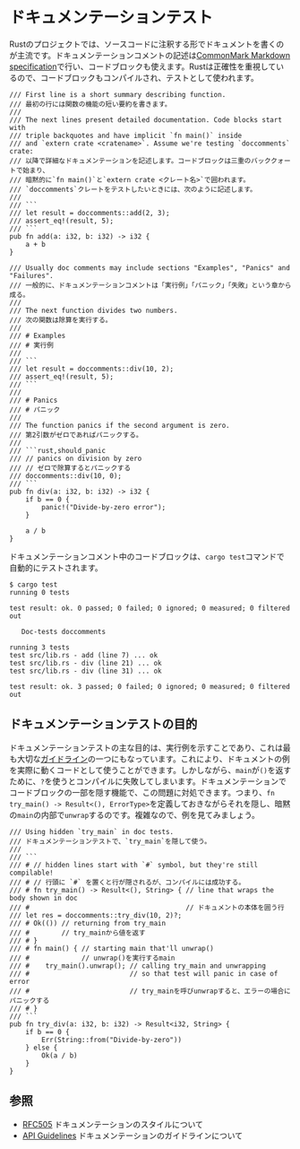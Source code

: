 <!--
# Documentation testing
-->
# ドキュメンテーションテスト

<!--
The primary way of documenting a Rust project is through annotating the source
code. Documentation comments are written in 
[CommonMark Markdown specification][commonmark] and support code blocks in them.
Rust takes care about correctness, so these code blocks are compiled and used 
as documentation tests.
-->
Rustのプロジェクトでは、ソースコードに注釈する形でドキュメントを書くのが主流です。ドキュメンテーションコメントの記述は[CommonMark Markdown specification][commonmark]で行い、コードブロックも使えます。Rustは正確性を重視しているので、コードブロックもコンパイルされ、テストとして使われます。

```rust,ignore
/// First line is a short summary describing function.
/// 最初の行には関数の機能の短い要約を書きます。
///
/// The next lines present detailed documentation. Code blocks start with
/// triple backquotes and have implicit `fn main()` inside
/// and `extern crate <cratename>`. Assume we're testing `doccomments` crate:
/// 以降で詳細なドキュメンテーションを記述します。コードブロックは三重のバッククォートで始まり、
/// 暗黙的に`fn main()`と`extern crate <クレート名>`で囲われます。
/// `doccomments`クレートをテストしたいときには、次のように記述します。
///
/// ```
/// let result = doccomments::add(2, 3);
/// assert_eq!(result, 5);
/// ```
pub fn add(a: i32, b: i32) -> i32 {
    a + b
}

/// Usually doc comments may include sections "Examples", "Panics" and "Failures".
/// 一般的に、ドキュメンテーションコメントは「実行例」「パニック」「失敗」という章から成る。
///
/// The next function divides two numbers.
/// 次の関数は除算を実行する。
///
/// # Examples
/// # 実行例
///
/// ```
/// let result = doccomments::div(10, 2);
/// assert_eq!(result, 5);
/// ```
///
/// # Panics
/// # パニック
///
/// The function panics if the second argument is zero.
/// 第2引数がゼロであればパニックする。
///
/// ```rust,should_panic
/// // panics on division by zero
/// // ゼロで除算するとパニックする
/// doccomments::div(10, 0);
/// ```
pub fn div(a: i32, b: i32) -> i32 {
    if b == 0 {
        panic!("Divide-by-zero error");
    }

    a / b
}
```

<!-- 
Code blocks in documentation are automatically tested
when running the regular `cargo test` command:
-->
ドキュメンテーションコメント中のコードブロックは、`cargo test`コマンドで自動的にテストされます。

```shell
$ cargo test
running 0 tests

test result: ok. 0 passed; 0 failed; 0 ignored; 0 measured; 0 filtered out

   Doc-tests doccomments

running 3 tests
test src/lib.rs - add (line 7) ... ok
test src/lib.rs - div (line 21) ... ok
test src/lib.rs - div (line 31) ... ok

test result: ok. 3 passed; 0 failed; 0 ignored; 0 measured; 0 filtered out
```

<!--
## Motivation behind documentation tests
-->
## ドキュメンテーションテストの目的

<!--
The main purpose of documentation tests is to serve as examples that exercise
the functionality, which is one of the most important
[guidelines][question-instead-of-unwrap]. It allows using examples from docs as
complete code snippets. But using `?` makes compilation fail since `main`
returns `unit`. The ability to hide some source lines from documentation comes
to the rescue: one may write `fn try_main() -> Result<(), ErrorType>`, hide it
and `unwrap` it in hidden `main`. Sounds complicated? Here's an example:
-->
ドキュメンテーションテストの主な目的は、実行例を示すことであり、これは最も大切な[ガイドライン][question-instead-of-unwrap]の一つにもなっています。これにより、ドキュメントの例を実際に動くコードとして使うことができます。しかしながら、`main`が`()`を返すために、`?`を使うとコンパイルに失敗してしまいます。ドキュメンテーションでコードブロックの一部を隠す機能で、この問題に対処できます。つまり、`fn try_main() -> Result<(), ErrorType>`を定義しておきながらそれを隠し、暗黙の`main`の内部で`unwrap`するのです。複雑なので、例を見てみましょう。

```rust,ignore
/// Using hidden `try_main` in doc tests.
/// ドキュメンテーションテストで、`try_main`を隠して使う。
///
/// ```
/// # // hidden lines start with `#` symbol, but they're still compilable!
/// # // 行頭に `#` を置くと行が隠されるが、コンパイルには成功する。
/// # fn try_main() -> Result<(), String> { // line that wraps the body shown in doc
/// #                                       // ドキュメントの本体を囲う行
/// let res = doccomments::try_div(10, 2)?;
/// # Ok(()) // returning from try_main
/// #        // try_mainから値を返す
/// # }
/// # fn main() { // starting main that'll unwrap()
/// #             // unwrap()を実行するmain
/// #    try_main().unwrap(); // calling try_main and unwrapping
/// #                         // so that test will panic in case of error
/// #                         // try_mainを呼びunwrapすると、エラーの場合にパニックする
/// # }
/// ```
pub fn try_div(a: i32, b: i32) -> Result<i32, String> {
    if b == 0 {
        Err(String::from("Divide-by-zero"))
    } else {
        Ok(a / b)
    }
}
```

<!--
## See Also
-->
## 参照

<!--
* [RFC505][RFC505] on documentation style
* [API Guidelines][doc-nursery] on documentation guidelines
-->
* [RFC505][RFC505] ドキュメンテーションのスタイルについて
* [API Guidelines][doc-nursery] ドキュメンテーションのガイドラインについて

[doc-nursery]: https://rust-lang-nursery.github.io/api-guidelines/documentation.html
[commonmark]: https://commonmark.org/
[RFC505]: https://github.com/rust-lang/rfcs/blob/master/text/0505-api-comment-conventions.md
[question-instead-of-unwrap]: https://rust-lang-nursery.github.io/api-guidelines/documentation.html#examples-use--not-try-not-unwrap-c-question-mark
